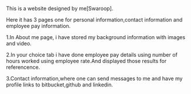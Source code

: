 This is a website designed by me[Swaroop].

Here it has 3 pages one for personal information,contact information and employee pay information.

1.In About me page, i have stored my background information with images and video.

2.In your choice tab i have done employee pay details using number of hours worked using employee rate.And displayed those results for referencence.

3.Contact information,where one can send messages to me and have my profile links to bitbucket,github and linkedin.

